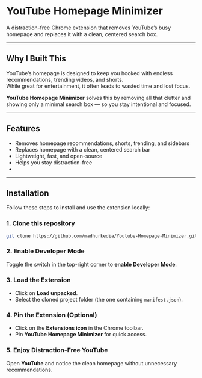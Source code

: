 # YouTube Homepage Minimizer

A distraction-free Chrome extension that removes YouTube’s busy homepage and replaces it with a clean, centered search box.

---

## Why I Built This
YouTube’s homepage is designed to keep you hooked with endless recommendations, trending videos, and shorts.  
While great for entertainment, it often leads to wasted time and lost focus.  

**YouTube Homepage Minimizer** solves this by removing all that clutter and showing only a minimal search box — so you stay intentional and focused.

---

## Features
- Removes homepage recommendations, shorts, trending, and sidebars  
- Replaces homepage with a clean, centered search bar  
- Lightweight, fast, and open-source  
- Helps you stay distraction-free
- 
---

## Installation

Follow these steps to install and use the extension locally:

### 1. Clone this repository
   ```bash
   git clone https://github.com/madhurkedia/Youtube-Homepage-Minimizer.git
```

### 2. Enable Developer Mode
Toggle the switch in the top-right corner to **enable Developer Mode**.

### 3. Load the Extension
- Click on **Load unpacked**.  
- Select the cloned project folder (the one containing `manifest.json`).  

### 4. Pin the Extension (Optional)
- Click on the **Extensions icon** in the Chrome toolbar.  
- Pin **YouTube Homepage Minimizer** for quick access.  

### 5. Enjoy Distraction-Free YouTube
Open **YouTube** and notice the clean homepage without unnecessary recommendations.  

